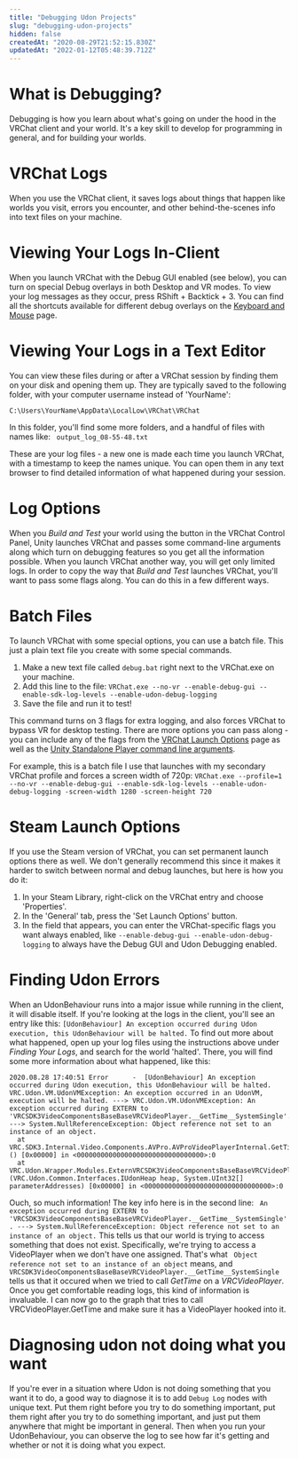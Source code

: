 ```yaml
---
title: "Debugging Udon Projects"
slug: "debugging-udon-projects"
hidden: false
createdAt: "2020-08-29T21:52:15.830Z"
updatedAt: "2022-01-12T05:48:39.712Z"
---
```

# What is Debugging?
Debugging is how you learn about what's going on under the hood in the VRChat client and your world. It's a key skill to develop for programming in general, and for building your worlds.

# VRChat Logs
When you use the VRChat client, it saves logs about things that happen like worlds you visit, errors you encounter, and other behind-the-scenes info into text files on your machine.

# Viewing Your Logs In-Client
When you launch VRChat with the Debug GUI enabled (see below), you can turn on special Debug overlays in both Desktop and VR modes. To view your log messages as they occur, press RShift + Backtick + 3. You can find all the shortcuts available for different debug overlays on the [Keyboard and Mouse](https://docs.vrchat.com/docs/keyboard-and-mouse) page.

# Viewing Your Logs in a Text Editor
You can view these files during or after a VRChat session by finding them on your disk and opening them up. They are typically saved to the following folder, with your computer username instead of 'YourName':

`C:\Users\YourName\AppData\LocalLow\VRChat\VRChat`

In this folder, you'll find some more folders, and a handful of files with names like:
` output_log_08-55-48.txt`

These are your log files - a new one is made each time you launch VRChat, with a timestamp to keep the names unique. You can open them in any text browser to find detailed information of what happened during your session.

# Log Options
When you *Build and Test* your world using the button in the VRChat Control Panel, Unity launches VRChat and passes some command-line arguments along which turn on debugging features so you get all the information possible. When you launch VRChat another way, you will get only limited logs. In order to copy the way that *Build and Test* launches VRChat, you'll want to pass some flags along. You can do this in a few different ways.

# Batch Files
To launch VRChat with some special options, you can use a batch file. This just a plain text file you create with some special commands.
1. Make a new text file called `debug.bat` right next to the VRChat.exe on your machine.
2. Add this line to the file: `VRChat.exe --no-vr --enable-debug-gui --enable-sdk-log-levels --enable-udon-debug-logging`
3. Save the file and run it to test!

This command turns on 3 flags for extra logging, and also forces VRChat to bypass VR for desktop testing. There are more options you can pass along - you can include any of the flags from the [VRChat Launch Options](https://docs.vrchat.com/docs/launch-options) page as well as the [Unity Standalone Player command line arguments](https://docs.unity3d.com/Manual/CommandLineArguments.html).

For example, this is a batch file I use that launches with my secondary VRChat profile and forces a screen width of 720p:
`VRChat.exe --profile=1 --no-vr --enable-debug-gui --enable-sdk-log-levels --enable-udon-debug-logging -screen-width 1280 -screen-height 720`

# Steam Launch Options
If you use the Steam version of VRChat, you can set permanent launch options there as well. We don't generally recommend this since it makes it harder to switch between normal and debug launches, but here is how you do it:

1. In your Steam Library, right-click on the VRChat entry and choose 'Properties'.
2. In the 'General' tab, press the 'Set Launch Options' button.
3. In the field that appears, you can enter the VRChat-specific flags you want always enabled, like `--enable-debug-gui --enable-udon-debug-logging` to always have the Debug GUI and Udon Debugging enabled.

# Finding Udon Errors
When an UdonBehaviour runs into a major issue while running in the client, it will disable itself. If you're looking at the logs in the client, you'll see an entry like this:
`[UdonBehaviour] An exception occurred during Udon execution, this UdonBehaviour will be halted.`
To find out more about what happened, open up your log files using the instructions above under *Finding Your Logs*, and search for the world 'halted'. There, you will find some more information about what happened, like this:
```
2020.08.28 17:40:51 Error      -  [UdonBehaviour] An exception occurred during Udon execution, this UdonBehaviour will be halted.
VRC.Udon.VM.UdonVMException: An exception occurred in an UdonVM, execution will be halted. ---> VRC.Udon.VM.UdonVMException: An exception occurred during EXTERN to 'VRCSDK3VideoComponentsBaseBaseVRCVideoPlayer.__GetTime__SystemSingle'. ---> System.NullReferenceException: Object reference not set to an instance of an object.
  at VRC.SDK3.Internal.Video.Components.AVPro.AVProVideoPlayerInternal.GetTime () [0x00000] in <00000000000000000000000000000000>:0 
  at VRC.Udon.Wrapper.Modules.ExternVRCSDK3VideoComponentsBaseBaseVRCVideoPlayer.__GetTime__SystemSingle (VRC.Udon.Common.Interfaces.IUdonHeap heap, System.UInt32[] parameterAddresses) [0x00000] in <00000000000000000000000000000000>:0 
```
Ouch, so much information! The key info here is in the second line: `
An exception occurred during EXTERN to 'VRCSDK3VideoComponentsBaseBaseVRCVideoPlayer.__GetTime__SystemSingle'. ---> System.NullReferenceException: Object reference not set to an instance of an object.`
This tells us that our world is trying to access something that does not exist. Specifically, we're trying to access a VideoPlayer when we don't have one assigned. That's what ` Object reference not set to an instance of an object` means, and `VRCSDK3VideoComponentsBaseBaseVRCVideoPlayer.__GetTime__SystemSingle` tells us that it occured when we tried to call *GetTime* on a *VRCVideoPlayer*. Once you get comfortable reading logs, this kind of information is invaluable. I can now go to the graph that tries to call VRCVideoPlayer.GetTime and make sure it has a VideoPlayer hooked into it.


# Diagnosing udon not doing what you want
If you're ever in a situation where Udon is not doing something that you want it to do, a good way to diagnose it is to add `Debug Log` nodes with unique text. Put them right before you try to do something important, put them right after you try to do something important, and just put them anywhere that might be important in general. Then when you run your UdonBehaviour, you can observe the log to see how far it's getting and whether or not it is doing what you expect.